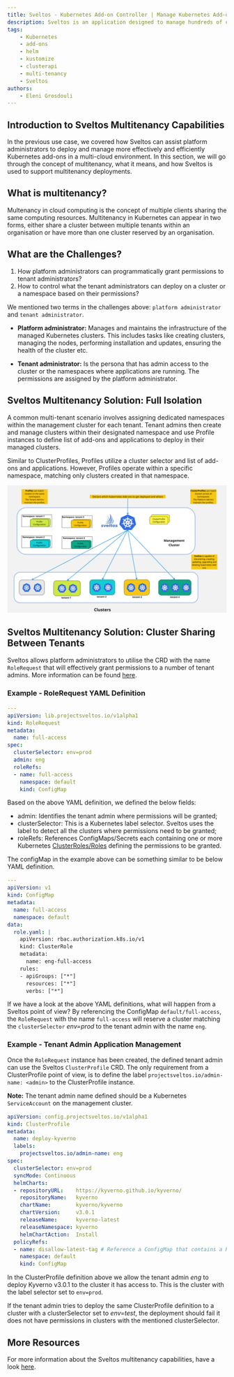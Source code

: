 ```yaml
---
title: Sveltos - Kubernetes Add-on Controller | Manage Kubernetes Add-ons with Ease
description: Sveltos is an application designed to manage hundreds of clusters by providing declarative APIs to deploy Kubernetes add-ons across multiple clusters.
tags:
    - Kubernetes
    - add-ons
    - helm
    - kustomize
    - clusterapi
    - multi-tenancy
    - Sveltos
authors:
    - Eleni Grosdouli
---
```


## Introduction to Sveltos Multitenancy Capabilities

In the previous use case, we covered how Sveltos can assist platform administrators to deploy and manage more effectively and efficiently Kubernetes add-ons in a multi-cloud environment. In this section, we will go through the concept of multitenancy, what it means, and how Sveltos is used to support multitenancy deployments.

## What is multitenancy?

Multenancy in cloud computing is the concept of multiple clients sharing the same computing resources. Multitenancy in Kubernetes can appear in two forms, either share a cluster between multiple tenants within an organisation or have more than one cluster reserved by an organisation.

## What are the Challenges?

1. How platform administrators can programmatically grant permissions to tenant administrators?
2. How to control what the tenant administrators can deploy on a cluster or a namespace based on their permissions?

We mentioned two terms in the challenges above: `platform administrator` and `tenant administrator`.

- **Platform administrator:** Manages and maintains the infrastructure of the managed Kubernetes clusters. This includes tasks like creating clusters, managing the nodes, performing installation and updates, ensuring the health of the cluster etc.

- **Tenant administrator:** Is the persona that has admin access to the cluster or the namespaces where applications are running. The permissions are assigned by the platform administrator.

## Sveltos Multitenancy Solution: Full Isolation

A common multi-tenant scenario involves assigning dedicated namespaces within the management cluster for each tenant. Tenant admins then create and manage clusters within their designated namespace and use Profile instances to define list of add-ons and applications to deploy in their managed clusters.

Similar to ClusterProfiles, Profiles utilize a cluster selector and list of add-ons and applications. However,  Profiles operate within a specific namespace, matching only clusters created in that namespace. 

![Profile vs ClusterProfile](../assets/Sveltos_Profile_ClusterProfile.jpg)

## Sveltos Multitenancy Solution: Cluster Sharing Between Tenants

Sveltos allows platform administrators to utilise the CRD with the name `RoleRequest` that will effectively grant permissions to a number of tenant admins. More information can be found [here](../features/multi-tenancy-sharing-cluster.md).

### Example - RoleRequest YAML Definition

```yaml
---
apiVersion: lib.projectsveltos.io/v1alpha1
kind: RoleRequest
metadata:
  name: full-access
spec:
  clusterSelector: env=prod
  admin: eng
  roleRefs:
  - name: full-access
    namespace: default
    kind: ConfigMap
```
Based on the above YAML definition, we defined the below fields:

- admin: Identifies the tenant admin where permissions will be granted;
- clusterSelector: This is a Kubernetes label selector. Sveltos uses the label to detect all the clusters where permissions need to be granted;
- roleRefs: References ConfigMaps/Secrets each containing one or more Kubernetes [ClusterRoles/Roles](https://kubernetes.io/docs/reference/access-authn-authz/rbac/) defining the permissions to be granted.

The configMap in the example above can be something similar to be below YAML definition.

```yaml
---
apiVersion: v1
kind: ConfigMap
metadata:
  name: full-access
  namespace: default
data:
  role.yaml: |
    apiVersion: rbac.authorization.k8s.io/v1
    kind: ClusterRole
    metadata:
      name: eng-full-access
    rules:
    - apiGroups: ["*"]
      resources: ["*"]
      verbs: ["*"]
```

If we have a look at the above YAML definitions, what will happen from a Sveltos point of view? By referencing the ConfigMap `default/full-access`, the `RoleRequest` with the name `full-access` will reserve a cluster matching the `clusterSelector` *env=prod* to the tenant admin with the name `eng`.

### Example - Tenant Admin Application Management

Once the `RoleRequest` instance has been created, the defined tenant admin can use the Sveltos `ClusterProfile` CRD. The only requirement from a ClusterProfile point of view, is to define the label `projectsveltos.io/admin-name: <admin>` to the ClusterProfile instance.

**Note:** The tenant admin name defined should be a Kubernetes `ServiceAccount` on the management cluster.

```yaml
apiVersion: config.projectsveltos.io/v1alpha1
kind: ClusterProfile
metadata:
  name: deploy-kyverno
  labels:
    projectsveltos.io/admin-name: eng
spec:
  clusterSelector: env=prod
  syncMode: Continuous
  helmCharts:
  - repositoryURL:    https://kyverno.github.io/kyverno/
    repositoryName:   kyverno
    chartName:        kyverno/kyverno
    chartVersion:     v3.0.1
    releaseName:      kyverno-latest
    releaseNamespace: kyverno
    helmChartAction:  Install
  policyRefs:
  - name: disallow-latest-tag # Reference a ConfigMap that contains a Kyverno ClusterPolicy
    namespace: default
    kind: ConfigMap
```

In the ClusterProfile definition above we allow the tenant admin *eng* to deploy Kyverno v3.0.1 to the cluster it has access to. This is the cluster with the label selector set to `env=prod`.

If the tenant admin tries to deploy the same ClusterProfile definition to a cluster with a clusterSelector set to *env=test*, the deployment should fail it does not have permissions in clusters with the mentioned clusterSelector.

## More Resources

For more information about the Sveltos multitenancy capabilities, have a look [here](../features/multi-tenancy-sharing-cluster.md).
